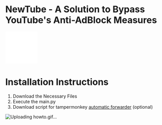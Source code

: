 # NewTube - A Solution to Bypass YouTube's Anti-AdBlock Measures
<img src="./static/logo.png" alt="Logo" width="100" height="100">

# Installation Instructions

1. Download the Necessary Files
2. Execute the main.py
3. Download script for tampermonkey [automatic forwarder](https://greasyfork.org/de/scripts/478568-newtube) (optional)

![Uploading howto.gif…]()
